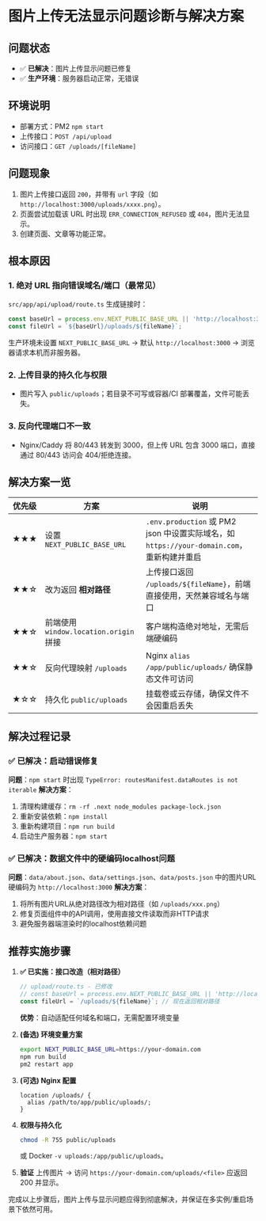 # 图片上传无法显示问题诊断与解决方案

## 问题状态
- ✅ **已解决**：图片上传显示问题已修复
- ✅ **生产环境**：服务器启动正常，无错误

## 环境说明
- 部署方式：PM2 `npm start`
- 上传接口：`POST /api/upload`
- 访问接口：`GET /uploads/[fileName]`

## 问题现象
1. 图片上传接口返回 `200`，并带有 `url` 字段（如 `http://localhost:3000/uploads/xxxx.png`）。
2. 页面尝试加载该 URL 时出现 `ERR_CONNECTION_REFUSED` 或 `404`，图片无法显示。
3. 创建页面、文章等功能正常。

## 根本原因
### 1. 绝对 URL 指向错误域名/端口（最常见）
`src/app/api/upload/route.ts` 生成链接时：
```ts
const baseUrl = process.env.NEXT_PUBLIC_BASE_URL || 'http://localhost:3000';
const fileUrl = `${baseUrl}/uploads/${fileName}`;
```
生产环境未设置 `NEXT_PUBLIC_BASE_URL` → 默认 `http://localhost:3000` → 浏览器请求本机而非服务器。

### 2. 上传目录的持久化与权限
- 图片写入 `public/uploads`；若目录不可写或容器/CI 部署覆盖，文件可能丢失。

### 3. 反向代理端口不一致
- Nginx/Caddy 将 80/443 转发到 3000，但上传 URL 包含 3000 端口，直接通过 80/443 访问会 404/拒绝连接。

## 解决方案一览
| 优先级 | 方案 | 说明 |
| ------ | ---- | ---- |
| ★★★ | 设置 `NEXT_PUBLIC_BASE_URL` | `.env.production` 或 PM2 json 中设置实际域名，如 `https://your-domain.com`，重新构建并重启 |
| ★★☆ | 改为返回 **相对路径** | 上传接口返回 `/uploads/${fileName}`，前端直接使用，天然兼容域名与端口 |
| ★★☆ | 前端使用 `window.location.origin` 拼接 | 客户端构造绝对地址，无需后端硬编码 |
| ★★☆ | 反向代理映射 `/uploads` | Nginx `alias /app/public/uploads/` 确保静态文件可访问 |
| ★☆☆ | 持久化 `public/uploads` | 挂载卷或云存储，确保文件不会因重启丢失 |

## 解决过程记录

### ✅ 已解决：启动错误修复
**问题**：`npm start` 时出现 `TypeError: routesManifest.dataRoutes is not iterable`
**解决方案**：
1. 清理构建缓存：`rm -rf .next node_modules package-lock.json`
2. 重新安装依赖：`npm install`
3. 重新构建项目：`npm run build`
4. 启动生产服务器：`npm start`

### ✅ 已解决：数据文件中的硬编码localhost问题
**问题**：`data/about.json`、`data/settings.json`、`data/posts.json` 中的图片URL硬编码为 `http://localhost:3000`
**解决方案**：
1. 将所有图片URL从绝对路径改为相对路径（如 `/uploads/xxx.png`）
2. 修复页面组件中的API调用，使用直接文件读取而非HTTP请求
3. 避免服务器端渲染时的localhost依赖问题

## 推荐实施步骤
1. **✅ 已实施：接口改造（相对路径）**
   ```ts
   // upload/route.ts - 已修改
   // const baseUrl = process.env.NEXT_PUBLIC_BASE_URL || 'http://localhost:3000'; (已删除)
   const fileUrl = `/uploads/${fileName}`; // 现在返回相对路径
   ```
   **优势**：自动适配任何域名和端口，无需配置环境变量

2. **(备选) 环境变量方案**
   ```bash
   export NEXT_PUBLIC_BASE_URL=https://your-domain.com
   npm run build
   pm2 restart app
   ```
3. **(可选) Nginx 配置**
   ```nginx
   location /uploads/ {
     alias /path/to/app/public/uploads/;
   }
   ```
4. **权限与持久化**
   ```bash
   chmod -R 755 public/uploads
   ```
   或 Docker `-v uploads:/app/public/uploads`。
5. **验证**
   上传图片 → 访问 `https://your-domain.com/uploads/<file>` 应返回 200 并显示。

完成以上步骤后，图片上传与显示问题应得到彻底解决，并保证在多实例/重启场景下依然可用。
